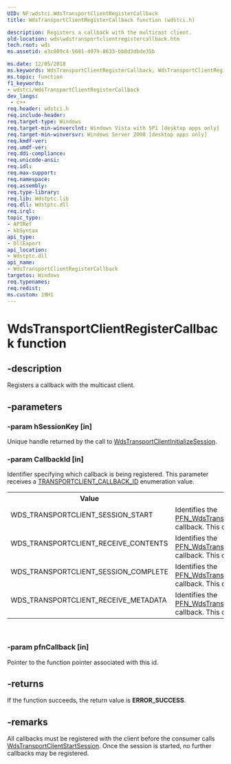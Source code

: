 ```yaml
---
UID: NF:wdstci.WdsTransportClientRegisterCallback
title: WdsTransportClientRegisterCallback function (wdstci.h)

description: Registers a callback with the multicast client.
old-location: wds\wdstransportclientregistercallback.htm
tech.root: wds
ms.assetid: e3c809c4-5681-4979-8633-bb8d3dbde35b

ms.date: 12/05/2018
ms.keywords: WdsTransportClientRegisterCallback, WdsTransportClientRegisterCallback function [Windows Deployment Services], wds.wdstransportclientregistercallback, wdstci/WdsTransportClientRegisterCallback
ms.topic: function
f1_keywords:
- wdstci/WdsTransportClientRegisterCallback
dev_langs:
 - c++
req.header: wdstci.h
req.include-header: 
req.target-type: Windows
req.target-min-winverclnt: Windows Vista with SP1 [desktop apps only]
req.target-min-winversvr: Windows Server 2008 [desktop apps only]
req.kmdf-ver: 
req.umdf-ver: 
req.ddi-compliance: 
req.unicode-ansi: 
req.idl: 
req.max-support: 
req.namespace: 
req.assembly: 
req.type-library: 
req.lib: Wdstptc.lib
req.dll: Wdstptc.dll
req.irql: 
topic_type:
- APIRef
- kbSyntax
api_type:
- DllExport
api_location:
- Wdstptc.dll
api_name:
- WdsTransportClientRegisterCallback
targetos: Windows
req.typenames: 
req.redist: 
ms.custom: 19H1
---
```


# WdsTransportClientRegisterCallback function


## -description


Registers a callback with the multicast client.


## -parameters




### -param hSessionKey [in]

Unique handle returned by the call to <a href="https://docs.microsoft.com/windows/desktop/api/wdstci/nf-wdstci-wdstransportclientinitializesession">WdsTransportClientInitializeSession</a>.


### -param CallbackId [in]

Identifier specifying which callback is being registered. This parameter receives a <a href="https://docs.microsoft.com/windows/desktop/api/wdstci/ne-wdstci-transportclient_callback_id">TRANSPORTCLIENT_CALLBACK_ID</a> enumeration value. 

<table>
<tr>
<th>Value</th>
<th>Meaning</th>
</tr>
<tr>
<td width="40%">
<dl>
<dt>WDS_TRANSPORTCLIENT_SESSION_START</dt>
</dl>
</td>
<td width="60%">
Identifies the <a href="https://docs.microsoft.com/windows/desktop/api/wdstci/nc-wdstci-pfn_wdstransportclientsessionstart">PFN_WdsTransportClientSessionStart</a> callback. This callback is required.

</td>
</tr>
<tr>
<td width="40%">
<dl>
<dt>WDS_TRANSPORTCLIENT_RECEIVE_CONTENTS</dt>
</dl>
</td>
<td width="60%">
Identifies the <a href="https://docs.microsoft.com/windows/desktop/api/wdstci/nc-wdstci-pfn_wdstransportclientreceivecontents">PFN_WdsTransportClientReceiveContents</a> callback. This callback is required.

</td>
</tr>
<tr>
<td width="40%">
<dl>
<dt>WDS_TRANSPORTCLIENT_SESSION_COMPLETE</dt>
</dl>
</td>
<td width="60%">
Identifies the <a href="https://docs.microsoft.com/windows/desktop/api/wdstci/nc-wdstci-pfn_wdstransportclientsessioncomplete">PFN_WdsTransportClientSessionComplete</a> callback. This callback is required.

</td>
</tr>
<tr>
<td width="40%">
<dl>
<dt>WDS_TRANSPORTCLIENT_RECEIVE_METADATA</dt>
</dl>
</td>
<td width="60%">
Identifies the <a href="https://docs.microsoft.com/windows/desktop/api/wdstci/nc-wdstci-pfn_wdstransportclientreceivemetadata">PFN_WdsTransportClientReceiveMetadata</a> callback. This callback is optional.

</td>
</tr>
</table>
 


### -param pfnCallback [in]

Pointer to the function pointer associated with this id.


## -returns



If the function succeeds, the return value is <b>ERROR_SUCCESS</b>.




## -remarks



All callbacks must be registered with the client before the consumer calls <a href="https://docs.microsoft.com/windows/desktop/api/wdstci/nf-wdstci-wdstransportclientstartsession">WdsTransportClientStartSession</a>.  Once the session is started, no further callbacks may be registered. 



